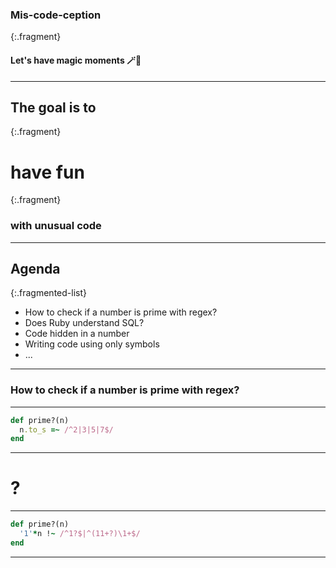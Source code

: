 <style type="text/css">
.reveal pre { font-size: 1.2em; }
</style>

### Mis-code-ception

{:.fragment}
#### Let's have magic moments 🪄🎩

---

## The goal is to

{:.fragment}
# have fun

{:.fragment}
### with unusual code

***

## Agenda

{:.fragmented-list}
* How to check if a number is prime with regex?
* Does Ruby understand SQL?
* Code hidden in a number
* Writing code using only symbols
* ...

***

### How to check if a number is prime with regex?

---

```ruby
def prime?(n)
  n.to_s =~ /^2|3|5|7$/
end
```

---

# ?

---

```ruby
def prime?(n)
  '1'*n !~ /^1?$|^(11+?)\1+$/
end
```

***